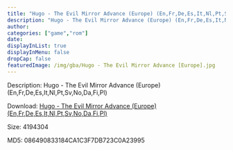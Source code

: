 ```yaml
---
title: "Hugo - The Evil Mirror Advance (Europe) (En,Fr,De,Es,It,Nl,Pt,Sv,No,Da,Fi,Pl)"
description: "Hugo - The Evil Mirror Advance (Europe) (En,Fr,De,Es,It,Nl,Pt,Sv,No,Da,Fi,Pl)"
author: 
categories: ["game","rom"]
date: 
displayInList: true
displayInMenu: false
dropCap: false
featuredImage: /img/gba/Hugo - The Evil Mirror Advance [Europe].jpg
---
```


Description: Hugo - The Evil Mirror Advance (Europe) (En,Fr,De,Es,It,Nl,Pt,Sv,No,Da,Fi,Pl)

Download: <a style="text-decoration:underline;" href="https://mega.nz/#!OGJ2mQQI!QJnk19pYAYqnG0W4k8bmK6hbtFFEYDzPHAk8fpdYFV0" target = "_blank" rel = "nofollow" > Hugo - The Evil Mirror Advance (Europe) (En,Fr,De,Es,It,Nl,Pt,Sv,No,Da,Fi,Pl)</a>

Size: 4194304

MD5: 086490833184CA1C3F7DB723C0A23995

